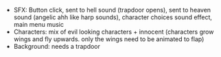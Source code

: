 - SFX: Button click, sent to hell sound (trapdoor opens), sent to heaven sound (angelic ahh like harp sounds), character choices sound effect, main menu music
- Characters: mix of evil looking characters + innocent (characters grow wings and fly upwards. only the wings need to be animated to flap)
- Background: needs a trapdoor